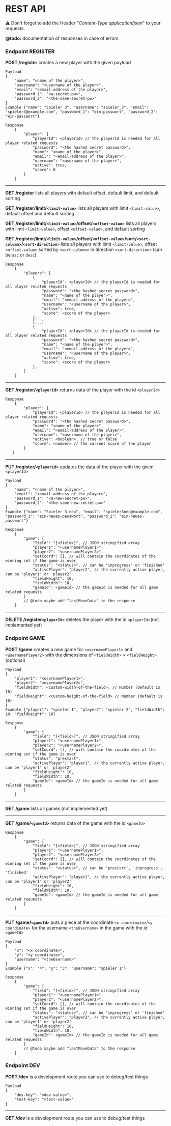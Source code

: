 # REST API
⚠  Don't forget to add the Header "_Content-Type application/json_" to your requests.

**@todo:** documentation of responses in case of errors

### Endpoint REGISTER
**POST /register** creates a new player with the given payload
```
Payload
{
    "name": "<name of the player>",
    "username": "<username of the player>",
    "email": "<email-address of the player>",
    "password_1": "<a-secret-pw>",
    "password_2": "<the-same-secret-pw>"
}
Example {"name": "Spieler 3", "username": "spieler_3", "email": "spieler3@example.com", "password_1": "ein-passwort", "password_2": "ein-passwort"}
```
```
Response
    {
        "player": {
        	"playerId": <playerId> // the playerId is needed for all player related requests
	        "password": "<the hashed secret password>",
	        "name": "<name of the player>",
	        "email": "<email-address of the player>",
	        "username": "<username of the player>",
	        "active": true,
	        "score": 0
	    }
    }
```
---
**GET /register** lists all players with default offset, default limit, and default sorting

**GET /register/limit/`<limit-value>`** lists all players with limit `<limit-value>`, default offset and default sorting

**GET /register/limit/`<limit-value>`/offset/`<offset-value>`** lists all players with limit `<limit-value>`, offset `<offset-value>`, and default sorting

**GET /register/limit/`<limit-value>`/offset/`<offset-value>`/sort/`<sort-column>`/`<sort-direction>`** lists all players with limit `<limit-value>`, offset `<offset-value>` sorted by `<sort-column>` in direction `<sort-direction>` (can be `asc` or `desc`)
```
Response
    {
        "players": [
	        {
	        	"playerId": <playerId> // the playerId is needed for all player related requests
		        "password": "<the hashed secret password>",
		        "name": "<name of the player>",
		        "email": "<email-address of the player>",
		        "username": "<username of the player>",
		        "active": true,
		        "score": <score of the player>
	        },
	        [...]
	        {
	        	"playerId": <playerId> // the playerId is needed for all player related requests
		        "password": "<the hashed secret password>",
		        "name": "<name of the player>",
		        "email": "<email-address of the player>",
		        "username": "<username of the player>",
		        "active": true,
		        "score": <score of the player>
	        },
	    ]
    }
```
---
**GET /register/`<playerId>`** returns data of the player with the id `<playerId>`
```
Response
    {
        "player": {
        	"playerId": <playerId> // the playerId is needed for all player related requests
	        "password": "<the hashed secret password>",
	        "name": "<name of the player>",
	        "email": "<email-address of the player>",
	        "username": "<username of the player>",
	        "active": <boolean>, // true or false
	        "score": <number> // the current score of the player
	    }
   }
```
---
**PUT /register/`<playerId>`** updates the data of the player with the given `<playerId>`
```
Payload
{
    "name": "<name of the player>",
    "email": "<email-address of the player>",
    "password_1": "<a-new-secret-pw>",
    "password_2": "<the-same-new-secret-pw>"
}
Example {"name": "Spieler 3 neu", "email": "spieler3neu@example.com", "password_1": "ein-neues-passwort", "password_2": "ein-neues-passwort"}
```
```
Response
    {
        "game": {
            "field": "[<field>]", // JSON stringified array
            "player1": "<usernamePlayer1>",
            "player2": "<usernamePlayer2>",
            "setCoord": [], // will contain the coordinates of the winning set if the game is over
            "status": "<status>", // can be 'inprogress' or 'finished'
            "activePlayer": "player2", // the currently active player, can be 'player1' or 'player2'
            "fieldHeight": 10,
            "fieldWidth": 10,
            "gameId": <gameId> // the gameId is needed for all game related requests
        }
        // @todo maybe add "lastMoveData" to the response
    }
```
---
**DELETE /register`<playerId>`** deletes the player with the id `<playerId>`(not implemented yet)
### Endpoint GAME
**POST /game** creates a new game for `<usernamePlayer1>` and `<usernamePlayer2>` with the dimensions of `<fieldWidth>` &times; `<fieldHeight>` (optional)
```
Payload
{
    "player1": "<usernamePlayer1>",
    "player2": "<usernamePlayer2>",
    "fieldWidth": <custom-width-of-the-field>, // Number (default is 10)
    "fieldHeight": <custom-height-of-the-field> // Number (default is 10)
}
Example {"player1": "spieler 1", "player2": "spieler 2", "fieldWidth": 10, "fieldHeight": 10}
```
```
Response
    {
        "game": {
            "field": "[<field>]", // JSON stringified array
            "player1": "<usernamePlayer1>",
            "player2": "<usernamePlayer2>",
            "setCoord": [], // will contain the coordinates of the winning set if the game is over
            "status": "prestart",
            "activePlayer": "player1", // the currently active player, can be 'player1' or 'player2'
            "fieldHeight": 10,
            "fieldWidth": 10,
            "gameId": <gameId> // the gameId is needed for all game related requests
        }
    }
```
---
**GET /game** lists all games (not implemented yet)

---
**GET /game/`<gameId>`** returns data of the game with the id `<gameId>`
```
Response
    {
        "game": {
            "field": "[<field>]", // JSON stringified array
            "player1": "<usernamePlayer1>",
            "player2": "<usernamePlayer2>",
            "setCoord": [], // will contain the coordinates of the winning set if the game is over
            "status": "<status>", // can be 'prestart', 'inprogress', 'finished'
            "activePlayer": "player2", // the currently active player, can be 'player1' or 'player2'
            "fieldHeight": 10,
            "fieldWidth": 10,
            "gameId": <gameId> // the gameId is needed for all game related requests
        }
    }
```
---
**PUT /game/`<gameId>`** puts a piece at the coordinate `<x coordinate>`/`<y coordinate>` for the username `<theUsername>` in the game with the id `<gameId>`
```
Payload
{
    "x": "<x coordinate>",
    "y": "<y coordinate>",
    "username": "<theUsername>"
}
Example {"x": "4", "y": "3", "username": "spieler 1"}
```
```
Response
    {
        "game": {
            "field": "[<field>]", // JSON stringified array
            "player1": "<usernamePlayer1>",
            "player2": "<usernamePlayer2>",
            "setCoord": [], // will contain the coordinates of the winning set if the game is over
            "status": "<status>", // can be 'inprogress' or 'finished'
            "activePlayer": "player2", // the currently active player, can be 'player1' or 'player2'
            "fieldHeight": 10,
            "fieldWidth": 10,
            "gameId": <gameId> // the gameId is needed for all game related requests
        }
        // @todo maybe add "lastMoveData" to the response
    }
```
### Endpoint DEV
**POST /dev** is a development route you can use to debug/test things
```
Payload
{
    "dev-key": "<dev-value>",
    "test-key": "<test-value>"
}
```
---
**GET /dev** is a development route you can use to debug/test things




